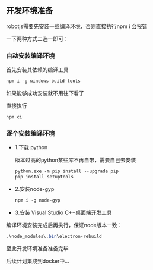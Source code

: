 ## 开发环境准备

robotjs需要先安装一些编译环境，否则直接执行npm i 会报错

一下两种方式二选一即可：

### 自动安装编译环境

首先安装其依赖的编译工具

```powershell
npm i -g windows-build-tools
```

如果能够成功安装就不用往下看了

直接执行
```powershell
npm ci
```

### 逐个安装编译环境

- 1.下载 python

  版本过高的python某些库不再自带，需要自己去安装

  ```ps
  python.exe -m pip install --upgrade pip
  pip install setuptools
  ```

- 2.安装node-gyp

  ```ps
  npm i -g node-gyp
  ```

-   3.安装 Visual Studio C++桌面端开发工具



编译环境安装完成后再执行，保证node版本一致：

```powershell
.\node_modules\.bin\electron-rebuild
```



至此开发环境准备准备完毕



后续计划集成到docker中...

